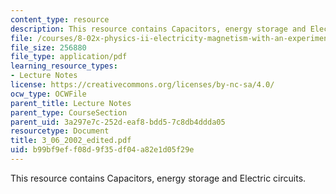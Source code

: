 ```yaml
---
content_type: resource
description: This resource contains Capacitors, energy storage and Electric circuits.
file: /courses/8-02x-physics-ii-electricity-magnetism-with-an-experimental-focus-spring-2005/b99bf9eff08d9f35df04a82e1d05f29e_3_06_2002_edited.pdf
file_size: 256880
file_type: application/pdf
learning_resource_types:
- Lecture Notes
license: https://creativecommons.org/licenses/by-nc-sa/4.0/
ocw_type: OCWFile
parent_title: Lecture Notes
parent_type: CourseSection
parent_uid: 3a297e7c-252d-eaf8-bdd5-7c8db4ddda05
resourcetype: Document
title: 3_06_2002_edited.pdf
uid: b99bf9ef-f08d-9f35-df04-a82e1d05f29e
---
```

This resource contains Capacitors, energy storage and Electric circuits.